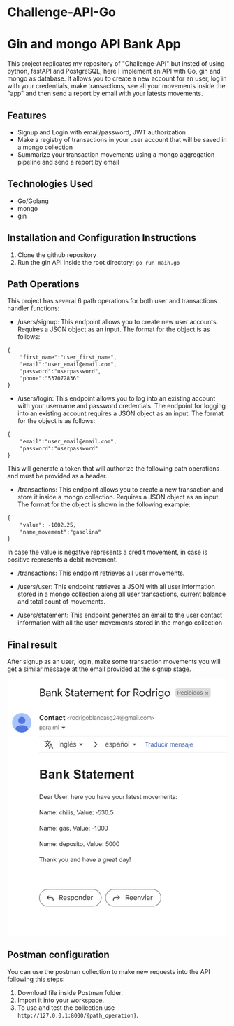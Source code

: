 # Challenge-API-Go

# Gin and mongo API Bank App

This project replicates my repository of "Challenge-API" but insted of using python, fastAPI and PostgreSQL, here I implement an API with Go, gin and mongo as database. 
It allows you to create a new account for an user, log in with your credentials, make transactions, see all your movements inside the "app" and then send a report by email with your latests movements.

## Features
- Signup and Login with email/password, JWT authorization
- Make a registry of transactions in your user account that will be saved in a mongo collection
- Summarize your transaction movements using a mongo aggregation pipeline and send a report by email

## Technologies Used
- Go/Golang
- mongo
- gin

## Installation and Configuration Instructions
1. Clone the github repository
2. Run the gin API inside the root directory: `go run main.go`

## Path Operations

This project has several 6 path operations for both user and transactions handler functions:


- /users/signup: This endpoint allows you to create new user accounts. Requires a JSON object as an input. The format for the object is as follows: 
``` 
{ 
    "first_name":"user_first_name",
    "email":"user_email@email.com",
    "password":"userpassword",
    "phone":"537072836"
} 
``` 
- /users/login: This endpoint allows you to log into an existing account with your username and password credentials.
The endpoint for logging into an existing account requires a JSON object as an input. The format for the object is as follows:
```
{
    "email":"user_email@email.com",
    "password":"userpassword"   
}
```
This will generate a token that will authorize the following path operations and must be provided as a header.

- /transactions: This endpoint allows you to create a new transaction and store it inside a mongo collection. Requires a JSON object as an input. The format for the object is shown in the following example:
```
{
    "value": -1002.25,
    "name_movement":"gasolina"
}
```
In case the value is negative represents a credit movement, in case is positive represents a debit movement. 

- /transactions: This endpoint retrieves all user movements.
- /users/user: This endpoint retrieves a JSON with all user information stored in a mongo collection along all user transactions, current balance and total count of movements. 

- /users/statement: This endpoint generates an email to the user contact information with all the user movements stored in the mongo collection

## Final result
After signup as an user, login, make some transaction movements you will get a similar message at the email provided at the signup stage. 

![Statement_example!](images/statement_example.jpg)



## Postman configuration
You can use the postman collection to make new requests into the API following this steps:
1. Download file inside Postman folder.
2. Import it into your workspace.
3. To use and test the collection use  `http://127.0.0.1:8000/{path_operation}`.

